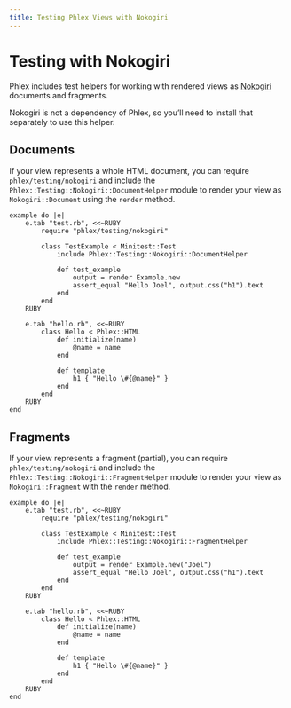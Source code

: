 ```yaml
---
title: Testing Phlex Views with Nokogiri
---
```


# Testing with Nokogiri

Phlex includes test helpers for working with rendered views as [Nokogiri](https://nokogiri.org) documents and fragments.

Nokogiri is not a dependency of Phlex, so you’ll need to install that separately to use this helper.

## Documents

If your view represents a whole HTML document, you can require `phlex/testing/nokogiri` and include the `Phlex::Testing::Nokogiri::DocumentHelper` module to render your view as `Nokogiri::Document` using the `render` method.

```phlex
example do |e|
	e.tab "test.rb", <<~RUBY
		require "phlex/testing/nokogiri"

		class TestExample < Minitest::Test
			include Phlex::Testing::Nokogiri::DocumentHelper

			def test_example
				output = render Example.new
				assert_equal "Hello Joel", output.css("h1").text
			end
		end
	RUBY

	e.tab "hello.rb", <<~RUBY
		class Hello < Phlex::HTML
			def initialize(name)
				@name = name
			end

			def template
				h1 { "Hello \#{@name}" }
			end
		end
	RUBY
end
```
## Fragments

If your view represents a fragment (partial), you can require `phlex/testing/nokogiri` and include the `Phlex::Testing::Nokogiri::FragmentHelper` module to render your view as `Nokogiri::Fragment` with the `render` method.

```phlex
example do |e|
	e.tab "test.rb", <<~RUBY
		require "phlex/testing/nokogiri"

		class TestExample < Minitest::Test
			include Phlex::Testing::Nokogiri::FragmentHelper

			def test_example
				output = render Example.new("Joel")
				assert_equal "Hello Joel", output.css("h1").text
			end
		end
	RUBY

	e.tab "hello.rb", <<~RUBY
		class Hello < Phlex::HTML
			def initialize(name)
				@name = name
			end

			def template
				h1 { "Hello \#{@name}" }
			end
		end
	RUBY
end
```
